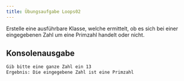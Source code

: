 ```yaml
---
title: Übungsaufgabe Loops02
---
```


Erstelle eine ausführbare Klasse, welche ermittelt, ob es sich bei einer eingegebenen Zahl um eine Primzahl handelt oder nicht.

## Konsolenausgabe

```markdown
Gib bitte eine ganze Zahl ein 13
Ergebnis: Die eingegebene Zahl ist eine Primzahl
```
